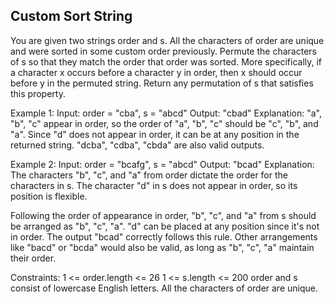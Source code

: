 ## Custom Sort String

You are given two strings order and s. All the characters of order are unique and were sorted in some custom order previously.
Permute the characters of s so that they match the order that order was sorted. More specifically, if a character x occurs before a character y in order, 
then x should occur before y in the permuted string.
Return any permutation of s that satisfies this property.

 

Example 1:
Input:  order = "cba", s = "abcd" 
Output:  "cbad" 
Explanation: "a", "b", "c" appear in order, so the order of "a", "b", "c" should be "c", "b", and "a".
Since "d" does not appear in order, it can be at any position in the returned string. "dcba", "cdba", "cbda" are also valid outputs.

Example 2:
Input:  order = "bcafg", s = "abcd" 
Output:  "bcad" 
Explanation: The characters "b", "c", and "a" from order dictate the order for the characters in s.
The character "d" in s does not appear in order, so its position is flexible.

Following the order of appearance in order, "b", "c", and "a" from s should be arranged as "b", "c", "a". "d" can be placed at any position since it's not in order.
The output "bcad" correctly follows this rule. Other arrangements like "bacd" or "bcda" would also be valid, as long as "b", "c", "a" maintain their order.

 Constraints:
1 <= order.length <= 26
1 <= s.length <= 200
order and s consist of lowercase English letters.
All the characters of order are unique.
